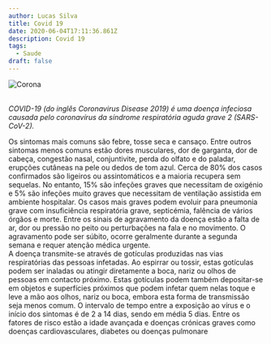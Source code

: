 ```yaml
---
author: Lucas Silva
title: Covid 19
date: 2020-06-04T17:11:36.861Z
description: Covid 19
tags:
  - Saude
draft: false
---
```

<!--StartFragment-->

![Corona](/img/110220-covid-19-coronavirus.jpg "Corona Virus")

\
*COVID-19 (do inglês Coronavirus Disease 2019) é uma doença infeciosa causada pelo coronavírus da síndrome respiratória aguda grave 2 (SARS-CoV-2).*

 Os sintomas mais comuns são febre, tosse seca e cansaço. Entre outros sintomas menos comuns estão dores musculares, dor de garganta, dor de cabeça, congestão nasal, conjuntivite, perda do olfato e do paladar, erupções cutâneas na pele ou dedos de tom azul. Cerca de 80% dos casos confirmados são ligeiros ou assintomáticos e a maioria recupera sem sequelas. No entanto, 15% são infeções graves que necessitam de oxigénio e 5% são infeções muito graves que necessitam de ventilação assistida em ambiente hospitalar. Os casos mais graves podem evoluir para pneumonia grave com insuficiência respiratória grave, septicémia, falência de vários órgãos e morte. Entre os sinais de agravamento da doença estão a falta de ar, dor ou pressão no peito ou perturbações na fala e no movimento. O agravamento pode ser súbito, ocorre geralmente durante a segunda semana e requer atenção médica urgente.\
A doença transmite-se através de gotículas produzidas nas vias respiratórias das pessoas infetadas. Ao espirrar ou tossir, estas gotículas podem ser inaladas ou atingir diretamente a boca, nariz ou olhos de pessoas em contacto próximo. Estas gotículas podem também depositar-se em objetos e superfícies próximos que podem infetar quem nelas toque e leve a mão aos olhos, nariz ou boca, embora esta forma de transmissão seja menos comum. O intervalo de tempo entre a exposição ao vírus e o início dos sintomas é de 2 a 14 dias, sendo em média 5 dias. Entre os fatores de risco estão a idade avançada e doenças crónicas graves como doenças cardiovasculares, diabetes ou doenças pulmonare

<!--EndFragment-->